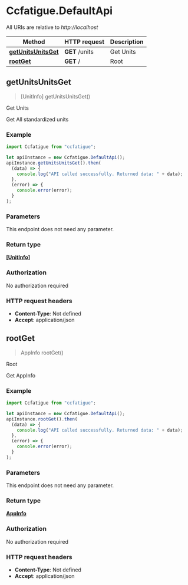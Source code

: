 # Ccfatigue.DefaultApi

All URIs are relative to _http://localhost_

| Method                                                 | HTTP request   | Description |
| ------------------------------------------------------ | -------------- | ----------- |
| [**getUnitsUnitsGet**](DefaultApi.md#getUnitsUnitsGet) | **GET** /units | Get Units   |
| [**rootGet**](DefaultApi.md#rootGet)                   | **GET** /      | Root        |

## getUnitsUnitsGet

> [UnitInfo] getUnitsUnitsGet()

Get Units

Get All standardized units

### Example

```javascript
import Ccfatigue from "ccfatigue";

let apiInstance = new Ccfatigue.DefaultApi();
apiInstance.getUnitsUnitsGet().then(
  (data) => {
    console.log("API called successfully. Returned data: " + data);
  },
  (error) => {
    console.error(error);
  }
);
```

### Parameters

This endpoint does not need any parameter.

### Return type

[**[UnitInfo]**](UnitInfo.md)

### Authorization

No authorization required

### HTTP request headers

- **Content-Type**: Not defined
- **Accept**: application/json

## rootGet

> AppInfo rootGet()

Root

Get AppInfo

### Example

```javascript
import Ccfatigue from "ccfatigue";

let apiInstance = new Ccfatigue.DefaultApi();
apiInstance.rootGet().then(
  (data) => {
    console.log("API called successfully. Returned data: " + data);
  },
  (error) => {
    console.error(error);
  }
);
```

### Parameters

This endpoint does not need any parameter.

### Return type

[**AppInfo**](AppInfo.md)

### Authorization

No authorization required

### HTTP request headers

- **Content-Type**: Not defined
- **Accept**: application/json
